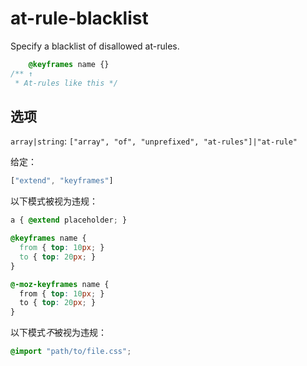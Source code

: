 # at-rule-blacklist

Specify a blacklist of disallowed at-rules.

```css
    @keyframes name {}
/** ↑
 * At-rules like this */
```

## 选项

`array|string`: `["array", "of", "unprefixed", "at-rules"]|"at-rule"`

给定：

```js
["extend", "keyframes"]
```

以下模式被视为违规：

```css
a { @extend placeholder; }
```

```css
@keyframes name {
  from { top: 10px; }
  to { top: 20px; }
}
```

```css
@-moz-keyframes name {
  from { top: 10px; }
  to { top: 20px; }
}
```

以下模式*不*被视为违规：

```css
@import "path/to/file.css";
```
